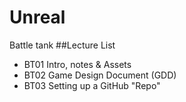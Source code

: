 # Unreal
Battle tank
##Lecture List
* BT01 Intro, notes & Assets
* BT02 Game Design Document (GDD)
* BT03 Setting up a GitHub "Repo"